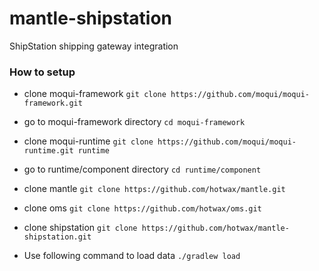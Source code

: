 # mantle-shipstation
ShipStation shipping gateway integration 

### How to setup

- clone moqui-framework
`git clone https://github.com/moqui/moqui-framework.git`

- go to moqui-framework directory
`cd moqui-framework`

- clone moqui-runtime
`git clone https://github.com/moqui/moqui-runtime.git runtime`

- go to runtime/component directory
`cd runtime/component`

- clone mantle
`git clone https://github.com/hotwax/mantle.git`

- clone oms
`git clone https://github.com/hotwax/oms.git`

- clone shipstation
`git clone https://github.com/hotwax/mantle-shipstation.git`

- Use following command to load data
`./gradlew load`
